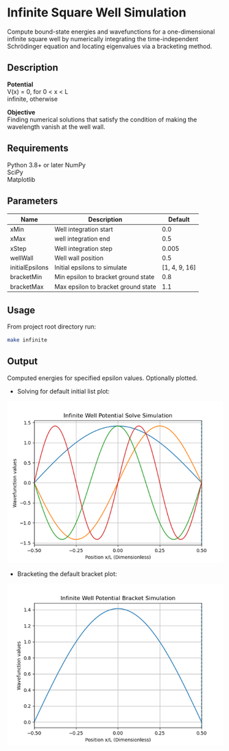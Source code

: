 # Infinite Square Well Simulation

Compute bound-state energies and wavefunctions for a one-dimensional infinite square well by numerically integrating the time-independent Schrödinger equation and locating eigenvalues via a bracketing method.

## Description

**Potential**  
V(x) =
    0, for 0 < x < L  
    infinite, otherwise

**Objective**  
Finding numerical solutions that satisfy the condition of making the wavelength vanish at the well wall.

## Requirements

Python 3.8+ or later
NumPy  
SciPy  
Matplotlib 

## Parameters

Name            | Description                         | Default
--------------- | ----------------------------------- | -------
xMin            | Well integration start              | 0.0
xMax            | well integration end                | 0.5
xStep           | Well integration step               | 0.005
wellWall        | Well wall position                  | 0.5
initialEpsilons | Initial epsilons to simulate        | [1, 4, 9, 16]
bracketMin      | Min epsilon to bracket ground state | 0.8
bracketMax      | Max epsilon to bracket ground state | 1.1

## Usage

From project root directory run:

```bash
make infinite
```

## Output

Computed energies for specified epsilon values.
Optionally plotted.

* Solving for default initial list plot:

<img src="data/Infinite Well Potential Solve Simulation.png"   alt="Solve Simulation"   />

* Bracketing the default bracket plot:

<img src="data/Infinite Well Potential Bracket Simulation.png" alt="Bracket Simulation" />
